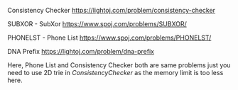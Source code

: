 
Consistency Checker   https://lightoj.com/problem/consistency-checker

SUBXOR - SubXor       https://www.spoj.com/problems/SUBXOR/

PHONELST - Phone List https://www.spoj.com/problems/PHONELST/

DNA Prefix            https://lightoj.com/problem/dna-prefix


Here, Phone List and Consistency Checker both are same problems just you need to use 2D trie in $Consistency Checker$ as the memory limit is too less here.





